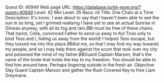 Quest ID: 40949
Web page URL: https://database.turtle-wow.org/?quest=40949
Level: 42
Min Level: 35
Race: nil
Title: One Chain at a Time
Description: It's ironic. I was about to say that I haven't been able to see the sun in so long, yet I grinned realising I have yet to see an actual Sunrise in Gilneas anyway, with all its fog and rain.$B$BI must be free of these chains. That harlot, Celia, convinced Father to send us away to Kul Tiras only to bind Tess and I, hiding us away from the world! I helped Tess escape, but they tossed me into this place.$B$BAid me, so that I may find my way towards my people, and so I may help them against the scum that took over my city and poisoned the mind of my father.$B$BGuard Captain Marson, that's the name of the brute that holds the key to my freedom. You should be able to find him around here. Perhaps lingering outside in the fresh air.
Objective: Slay Guard Captain Marson and gather the Rust-Covered Key to free Liam Greymane.
